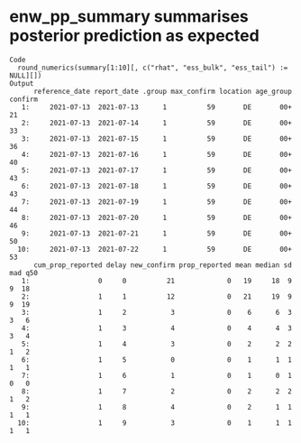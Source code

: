 # enw_pp_summary summarises posterior prediction as expected

    Code
      round_numerics(summary[1:10][, c("rhat", "ess_bulk", "ess_tail") := NULL][])
    Output
          reference_date report_date .group max_confirm location age_group confirm
       1:     2021-07-13  2021-07-13      1          59       DE       00+      21
       2:     2021-07-13  2021-07-14      1          59       DE       00+      33
       3:     2021-07-13  2021-07-15      1          59       DE       00+      36
       4:     2021-07-13  2021-07-16      1          59       DE       00+      40
       5:     2021-07-13  2021-07-17      1          59       DE       00+      43
       6:     2021-07-13  2021-07-18      1          59       DE       00+      43
       7:     2021-07-13  2021-07-19      1          59       DE       00+      44
       8:     2021-07-13  2021-07-20      1          59       DE       00+      46
       9:     2021-07-13  2021-07-21      1          59       DE       00+      50
      10:     2021-07-13  2021-07-22      1          59       DE       00+      53
          cum_prop_reported delay new_confirm prop_reported mean median sd mad q50
       1:                 0     0          21             0   19     18  9   9  18
       2:                 1     1          12             0   21     19  9   9  19
       3:                 1     2           3             0    6      6  3   3   6
       4:                 1     3           4             0    4      4  3   3   4
       5:                 1     4           3             0    2      2  2   1   2
       6:                 1     5           0             0    1      1  1   1   1
       7:                 1     6           1             0    1      0  1   0   0
       8:                 1     7           2             0    2      2  2   1   2
       9:                 1     8           4             0    2      1  1   1   1
      10:                 1     9           3             0    1      1  1   1   1

